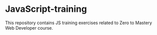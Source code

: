 # JavaScript-training
This repository contains JS training exercises related to Zero to Mastery Web Developer course.
